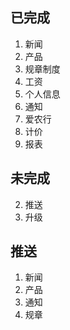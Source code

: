 ## 已完成
1. 新闻
2. 产品
3. 规章制度
4. 工资
5. 个人信息
6. 通知
7. 爱农行
8. 计价
9. 报表

## 未完成
2. 推送
3. 升级

## 推送
1. 新闻
2. 产品
3. 通知
4. 规章